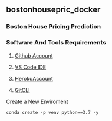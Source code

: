## bostonhousepric_docker

### Boston House Pricing Prediction


### Software And Tools Requirements

1. [Github Account](https://github.com)

2. [VS Code IDE](https://code.visualstudio.com/)

3. [HerokuAccount](https://heroku.com)

4. [GitCLI](https://git-scm/book/en/vr/Getting-Started-The-Command-Line)


Create a New Enviroment

```
conda create -p venv python==3.7 -y
``` 
